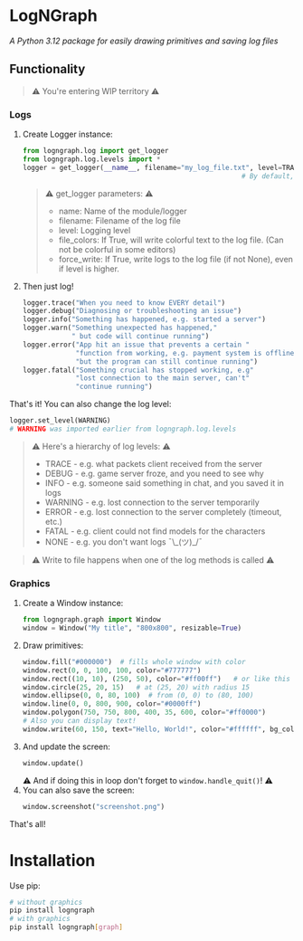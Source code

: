 # LogNGraph
*A Python 3.12 package for easily drawing primitives and saving log files*

## Functionality
> ⚠️ You're entering WIP territory ⚠️

### Logs
1. Create Logger instance:
    ```python
    from logngraph.log import get_logger
    from logngraph.log.levels import *
    logger = get_logger(__name__, filename="my_log_file.txt", level=TRACE)  # Look for everything
                                                          # By default, log level is INFO
    ```
   > ⚠️ get_logger parameters: ⚠️
   > - name: Name of the module/logger
   > - filename: Filename of the log file
   > - level: Logging level
   > - file_colors: If True, will write colorful text to the log file. (Can not be colorful in some editors)
   > - force_write: If True, write logs to the log file (if not None), even if level is higher.
2. Then just log!
    ```python
    logger.trace("When you need to know EVERY detail")
    logger.debug("Diagnosing or troubleshooting an issue")
    logger.info("Something has happened, e.g. started a server")
    logger.warn("Something unexpected has happened,"
                " but code will continue running")
    logger.error("App hit an issue that prevents a certain "
                 "function from working, e.g. payment system is offline"
                 "but the program can still continue running")
    logger.fatal("Something crucial has stopped working, e.g"
                 "lost connection to the main server, can't"
                 "continue running")
    ```
That's it!
You can also change the log level:
```python
logger.set_level(WARNING)
# WARNING was imported earlier from logngraph.log.levels
```

> ⚠️ Here's a hierarchy of log levels: ⚠️
> - TRACE   - e.g. what packets client received from the server
> - DEBUG   - e.g. game server froze, and you need to see why
> - INFO    - e.g. someone said something in chat, and you saved it in logs
> - WARNING - e.g. lost connection to the server temporarily
> - ERROR   - e.g. lost connection to the server completely (timeout, etc.)
> - FATAL   - e.g. client could not find models for the characters
> - NONE    - e.g. you don't want logs ¯\\\_(ツ)\_/¯

> ⚠️ Write to file happens when one of the log methods is called ⚠️

### Graphics
1. Create a Window instance:
    ```python
    from logngraph.graph import Window
    window = Window("My title", "800x800", resizable=True)
    ```
2. Draw primitives:
    ```python
    window.fill("#000000")  # fills whole window with color
    window.rect(0, 0, 100, 100, color="#777777")
    window.rect((10, 10), (250, 50), color="#ff00ff")   # or like this
    window.circle(25, 20, 15)   # at (25, 20) with radius 15
    window.ellipse(0, 0, 80, 100)  # from (0, 0) to (80, 100)
    window.line(0, 0, 800, 900, color="#0000ff")
    window.polygon(750, 750, 800, 400, 35, 600, color="#ff0000")
    # Also you can display text!
    window.write(60, 150, text="Hello, World!", color="#ffffff", bg_color="#000000", antialias=True, size=32, font="Arial")
    ```
3. And update the screen:
    ```python
    window.update()
    ```
    ⚠️ And if doing this in loop don't forget to `window.handle_quit()`! ⚠️
4. You can also save the screen:
    ```python
    window.screenshot("screenshot.png")
    ```
That's all!

# Installation
Use pip:
```bash
# without graphics
pip install logngraph
# with graphics
pip install logngraph[graph]
```
